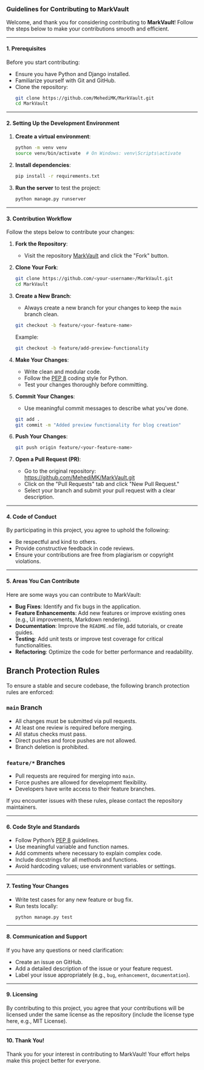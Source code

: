 ### **Guidelines for Contributing to MarkVault**

Welcome, and thank you for considering contributing to **MarkVault**! Follow the steps below to make your contributions smooth and efficient.

---

#### **1. Prerequisites**
Before you start contributing:
- Ensure you have Python and Django installed.
- Familiarize yourself with Git and GitHub.
- Clone the repository:
  ```bash
  git clone https://github.com/MehediMK/MarkVault.git
  cd MarkVault
  ```

---

#### **2. Setting Up the Development Environment**
1. **Create a virtual environment**:
   ```bash
   python -m venv venv
   source venv/bin/activate  # On Windows: venv\Scripts\activate
   ```
2. **Install dependencies**:
   ```bash
   pip install -r requirements.txt
   ```
3. **Run the server** to test the project:
   ```bash
   python manage.py runserver
   ```

---

#### **3. Contribution Workflow**
Follow the steps below to contribute your changes:

1. **Fork the Repository**:
   - Visit the repository [MarkVault](https://github.com/MehediMK/MarkVault.git) and click the "Fork" button.

2. **Clone Your Fork**:
   ```bash
   git clone https://github.com/<your-username>/MarkVault.git
   cd MarkVault
   ```

3. **Create a New Branch**:
   - Always create a new branch for your changes to keep the `main` branch clean.
   ```bash
   git checkout -b feature/<your-feature-name>
   ```
   Example:
   ```bash
   git checkout -b feature/add-preview-functionality
   ```

4. **Make Your Changes**:
   - Write clean and modular code.
   - Follow the [PEP 8](https://peps.python.org/pep-0008/) coding style for Python.
   - Test your changes thoroughly before committing.

5. **Commit Your Changes**:
   - Use meaningful commit messages to describe what you've done.
   ```bash
   git add .
   git commit -m "Added preview functionality for blog creation"
   ```

6. **Push Your Changes**:
   ```bash
   git push origin feature/<your-feature-name>
   ```

7. **Open a Pull Request (PR)**:
   - Go to the original repository: https://github.com/MehediMK/MarkVault.git
   - Click on the "Pull Requests" tab and click "New Pull Request."
   - Select your branch and submit your pull request with a clear description.

---

#### **4. Code of Conduct**
By participating in this project, you agree to uphold the following:
- Be respectful and kind to others.
- Provide constructive feedback in code reviews.
- Ensure your contributions are free from plagiarism or copyright violations.

---

#### **5. Areas You Can Contribute**
Here are some ways you can contribute to MarkVault:
- **Bug Fixes**: Identify and fix bugs in the application.
- **Feature Enhancements**: Add new features or improve existing ones (e.g., UI improvements, Markdown rendering).
- **Documentation**: Improve the `README.md` file, add tutorials, or create guides.
- **Testing**: Add unit tests or improve test coverage for critical functionalities.
- **Refactoring**: Optimize the code for better performance and readability.

## Branch Protection Rules

To ensure a stable and secure codebase, the following branch protection rules are enforced:

### `main` Branch
- All changes must be submitted via pull requests.
- At least one review is required before merging.
- All status checks must pass.
- Direct pushes and force pushes are not allowed.
- Branch deletion is prohibited.

### `feature/*` Branches
- Pull requests are required for merging into `main`.
- Force pushes are allowed for development flexibility.
- Developers have write access to their feature branches.

If you encounter issues with these rules, please contact the repository maintainers.

---

#### **6. Code Style and Standards**
- Follow Python’s [PEP 8](https://peps.python.org/pep-0008/) guidelines.
- Use meaningful variable and function names.
- Add comments where necessary to explain complex code.
- Include docstrings for all methods and functions.
- Avoid hardcoding values; use environment variables or settings.

---

#### **7. Testing Your Changes**
- Write test cases for any new feature or bug fix.
- Run tests locally:
  ```bash
  python manage.py test
  ```

---

#### **8. Communication and Support**
If you have any questions or need clarification:
- Create an issue on GitHub.
- Add a detailed description of the issue or your feature request.
- Label your issue appropriately (e.g., `bug`, `enhancement`, `documentation`).

---

#### **9. Licensing**
By contributing to this project, you agree that your contributions will be licensed under the same license as the repository (include the license type here, e.g., MIT License).

---

#### **10. Thank You!**
Thank you for your interest in contributing to MarkVault! Your effort helps make this project better for everyone.
